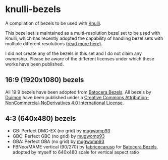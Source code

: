 # knulli-bezels

A compilation of bezels to be used with [Knulli](https://knulli.org/).

This bezel set is maintained as a multi-resolution bezel set to be used with Knulli, which has recently adopted the capability of handling bezel sets with multiple different resolutions ([read more here](https://github.com/knulli-cfw/distribution/pull/131)).

I did not create any of the bezels in this set and I do not claim any ownership. Please be aware of the different licenses under which these works have been published.

## 16:9 (1920x1080) bezels

All 19:9 bezels have been adopted from [Batocera Bezels](https://github.com/batocera-linux/batocera-bezel). All bezels by [Duimon](https://github.com/Duimon) have been published under a [Creative Commons Attribution-NonCommercial-NoDerivatives 4.0 International License](https://creativecommons.org/licenses/by-nc-nd/4.0/).

## 4:3 (640x480) bezels

* GB: Perfect DMG-EX (no grid) by [mugwomp93](https://github.com/mugwomp93)
* GBC: Perfect GBC (no grid) by [mugwomp93](https://github.com/mugwomp93)
* GBA: Perfect GBA (no grid) by [mugwomp93](https://github.com/mugwomp93)
* FBNeo/MAME vertical (90/270) by [fabricecaruso](https://github.com/fabricecaruso) for [Batocera Bezels](https://github.com/batocera-linux/batocera-bezel), adopted by myself to 640x480 scale for vertical aspect ratio
